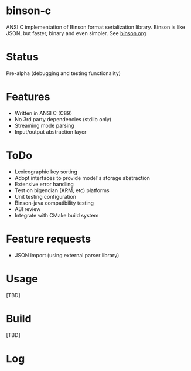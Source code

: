 binson-c
===========

ANSI C implementation of Binson format serialization library. Binson is like JSON, but faster, binary and
even simpler. See [binson.org](http://binson.org/)

Status
========

Pre-alpha (debugging and testing functionality)

Features
========

* Written in ANSI C (C89)
* No 3rd party dependencies (stdlib only)
* Streaming mode parsing
* Input/output abstraction layer

ToDo
========
* Lexicographic key sorting
* Adopt interfaces to provide model's storage abstraction
* Extensive error handling
* Test on bigendian (ARM, etc) platforms
* Unit testing configuration
* Binson-java compatibility testing
* ABI review
* Integrate with CMake build system

Feature requests
================

* JSON import (using external parser library)


Usage
=====

[TBD]


Build
=====

[TBD]


Log
===

